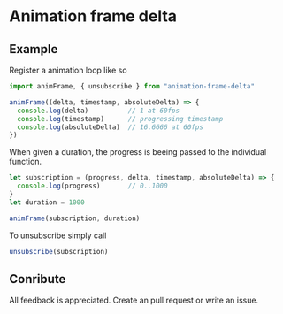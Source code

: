 # Animation frame delta



## Example

Register a animation loop like so

```js
import animFrame, { unsubscribe } from "animation-frame-delta"

animFrame((delta, timestamp, absoluteDelta) => {
  console.log(delta)          // 1 at 60fps
  console.log(timestamp)      // progressing timestamp
  console.log(absoluteDelta)  // 16.6666 at 60fps
})
```

When given a duration, the progress is beeing passed to the individual function.

```js
let subscription = (progress, delta, timestamp, absoluteDelta) => {
  console.log(progress)       // 0..1000
}
let duration = 1000

animFrame(subscription, duration)
```

To unsubscribe simply call

```js
unsubscribe(subscription)
```

## Conribute

All feedback is appreciated. Create an pull request or write an issue.

